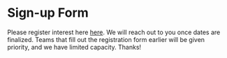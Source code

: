 # Sign-up Form

Please register interest here [here](https://forms.gle/6kzGb8ZTMYhrCHvs5). We will reach out to you once dates are finalized. Teams that fill out the registration form earlier will be given priority, and we have limited capacity. Thanks!